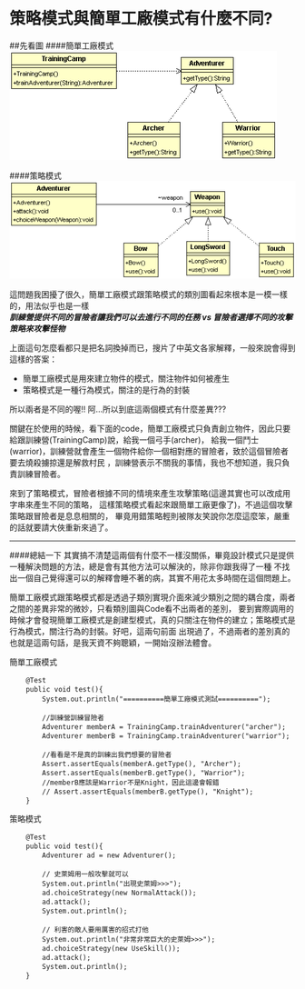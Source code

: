 ﻿# 策略模式與簡單工廠模式有什麼不同?

##先看圖
####簡單工廠模式  
![Simple Factory](image/simpleFactory.gif) 

####策略模式  
![Fight Strategy](image/strategy.gif)  
  
這問題我困擾了很久，簡單工廠模式跟策略模式的類別圖看起來根本是一模一樣的，用法似乎也是一樣  
***訓練營提供不同的冒險者讓我們可以去進行不同的任務 vs 冒險者選擇不同的攻擊策略來攻擊怪物***
	
上面這句怎麼看都只是把名詞換掉而已，搜片了中英文各家解釋，一般來說會得到這樣的答案：  
* 簡單工廠模式是用來建立物件的模式，關注物件如何被產生  
* 策略模式是一種行為模式，關注的是行為的封裝  

所以兩者是不同的喔!! 阿...所以到底這兩個模式有什麼差異???  

關鍵在於使用的時候，看下面的code，簡單工廠模式只負責創立物件，因此只要給跟訓練營(TrainingCamp)說，給我一個弓手(archer)，
給我一個鬥士(warrior)，訓練營就會產生一個物件給你一個相對應的冒險者，致於這個冒險者要去燒殺擄掠還是解救村民
，訓練營表示不關我的事情，我也不想知道，我只負責訓練冒險者。  

來到了策略模式，冒險者根據不同的情境來產生攻擊策略(這邊其實也可以改成用字串來產生不同的策略，
這樣策略模式看起來跟簡單工廠更像了)，不過這個攻擊策略跟冒險者是息息相關的，
畢竟用錯策略輕則被隊友笑說你怎麼這麼笨，嚴重的話就要請大俠重新來過了。  

* * *  

####總結一下
其實搞不清楚這兩個有什麼不一樣沒關係，畢竟設計模式只是提供一種解決問題的方法，總是會有其他方法可以解決的，除非你跟我得了一種
不找出一個自己覺得還可以的解釋會睡不著的病，其實不用花太多時間在這個問題上。  

簡單工廠模式跟策略模式都是透過子類別實現介面來減少類別之間的耦合度，兩者之間的差異非常的微妙，只看類別圖與Code看不出兩者的差別，
要到實際調用的時候才會發現簡單工廠模式是創建型模式，真的只關注在物件的建立；策略模式是行為模式，關注行為的封裝。好吧，這兩句前面
出現過了，不過兩者的差別真的也就是這兩句話，是我天資不夠聰穎，一開始沒辦法體會。  
  
簡單工廠模式  
```
	@Test
	public void test(){
		System.out.println("==========簡單工廠模式測試==========");
		
		//訓練營訓練冒險者
		Adventurer memberA = TrainingCamp.trainAdventurer("archer");
		Adventurer memberB = TrainingCamp.trainAdventurer("warrior");
		
		//看看是不是真的訓練出我們想要的冒險者
		Assert.assertEquals(memberA.getType(), "Archer");
		Assert.assertEquals(memberB.getType(), "Warrior");
		//memberB應該是Warrior不是Knight，因此這邊會報錯
		// Assert.assertEquals(memberB.getType(), "Knight");
	}
```


策略模式  
```
	@Test
	public void test(){
		Adventurer ad = new Adventurer();
		
		// 史萊姆用一般攻擊就可以
		System.out.println("出現史萊姆>>>");
		ad.choiceStrategy(new NormalAttack());
		ad.attack();
		System.out.println();
		
		// 利害的敵人要用厲害的招式打他
		System.out.println("非常非常巨大的史萊姆>>>");
		ad.choiceStrategy(new UseSkill());
		ad.attack();
		System.out.println();
	}	
```